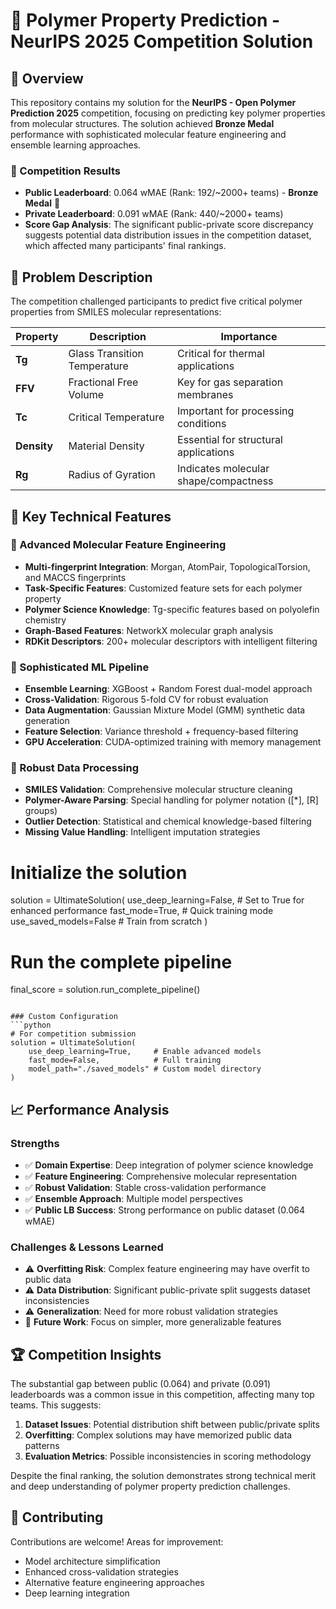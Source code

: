 # 🧬 Polymer Property Prediction - NeurIPS 2025 Competition Solution

## 📖 Overview

This repository contains my solution for the **NeurIPS - Open Polymer Prediction 2025** competition, focusing on predicting key polymer properties from molecular structures. The solution achieved **Bronze Medal** performance with sophisticated molecular feature engineering and ensemble learning approaches.

### 🎯 Competition Results
- **Public Leaderboard**: 0.064 wMAE (Rank: 192/~2000+ teams) - **Bronze Medal** 🥉
- **Private Leaderboard**: 0.091 wMAE (Rank: 440/~2000+ teams)
- **Score Gap Analysis**: The significant public-private score discrepancy suggests potential data distribution issues in the competition dataset, which affected many participants' final rankings.

## 🧪 Problem Description

The competition challenged participants to predict five critical polymer properties from SMILES molecular representations:

| Property | Description | Importance |
|----------|-------------|------------|
| **Tg** | Glass Transition Temperature | Critical for thermal applications |
| **FFV** | Fractional Free Volume | Key for gas separation membranes |
| **Tc** | Critical Temperature | Important for processing conditions |
| **Density** | Material Density | Essential for structural applications |
| **Rg** | Radius of Gyration | Indicates molecular shape/compactness |

## 🚀 Key Technical Features

### 🔬 Advanced Molecular Feature Engineering
- **Multi-fingerprint Integration**: Morgan, AtomPair, TopologicalTorsion, and MACCS fingerprints
- **Task-Specific Features**: Customized feature sets for each polymer property
- **Polymer Science Knowledge**: Tg-specific features based on polyolefin chemistry
- **Graph-Based Features**: NetworkX molecular graph analysis
- **RDKit Descriptors**: 200+ molecular descriptors with intelligent filtering

### 🤖 Sophisticated ML Pipeline
- **Ensemble Learning**: XGBoost + Random Forest dual-model approach
- **Cross-Validation**: Rigorous 5-fold CV for robust evaluation
- **Data Augmentation**: Gaussian Mixture Model (GMM) synthetic data generation
- **Feature Selection**: Variance threshold + frequency-based filtering
- **GPU Acceleration**: CUDA-optimized training with memory management

### 🧹 Robust Data Processing
- **SMILES Validation**: Comprehensive molecular structure cleaning
- **Polymer-Aware Parsing**: Special handling for polymer notation ([*], [R] groups)
- **Outlier Detection**: Statistical and chemical knowledge-based filtering
- **Missing Value Handling**: Intelligent imputation strategies

# Initialize the solution
solution = UltimateSolution(
    use_deep_learning=False,    # Set to True for enhanced performance
    fast_mode=True,             # Quick training mode
    use_saved_models=False      # Train from scratch
)

# Run the complete pipeline
final_score = solution.run_complete_pipeline()
```

### Custom Configuration
```python
# For competition submission
solution = UltimateSolution(
    use_deep_learning=True,     # Enable advanced models
    fast_mode=False,            # Full training
    model_path="./saved_models" # Custom model directory
)
```

## 📈 Performance Analysis

### Strengths
- ✅ **Domain Expertise**: Deep integration of polymer science knowledge
- ✅ **Feature Engineering**: Comprehensive molecular representation
- ✅ **Robust Validation**: Stable cross-validation performance
- ✅ **Ensemble Approach**: Multiple model perspectives
- ✅ **Public LB Success**: Strong performance on public dataset (0.064 wMAE)

### Challenges & Lessons Learned
- ⚠️ **Overfitting Risk**: Complex feature engineering may have overfit to public data
- ⚠️ **Data Distribution**: Significant public-private split suggests dataset inconsistencies
- ⚠️ **Generalization**: Need for more robust validation strategies
- 🔄 **Future Work**: Focus on simpler, more generalizable features

## 🏆 Competition Insights

The substantial gap between public (0.064) and private (0.091) leaderboards was a common issue in this competition, affecting many top teams. This suggests:

1. **Dataset Issues**: Potential distribution shift between public/private splits
2. **Overfitting**: Complex solutions may have memorized public data patterns  
3. **Evaluation Metrics**: Possible inconsistencies in scoring methodology

Despite the final ranking, the solution demonstrates strong technical merit and deep understanding of polymer property prediction challenges.

## 🤝 Contributing

Contributions are welcome! Areas for improvement:
- Model architecture simplification
- Enhanced cross-validation strategies  
- Alternative feature engineering approaches
- Deep learning integration

